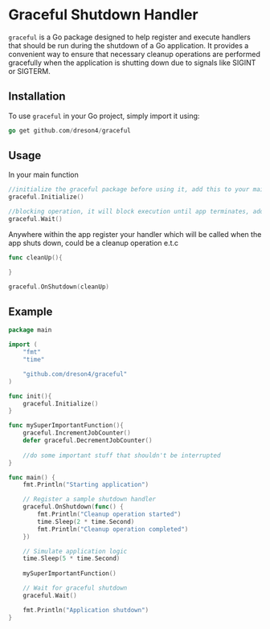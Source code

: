 # Graceful Shutdown Handler

`graceful` is a Go package designed to help register and execute handlers that should be run during the shutdown of a Go application. 
It provides a convenient way to ensure that necessary cleanup operations are performed gracefully when the application is shutting down due to signals like SIGINT or SIGTERM.

## Installation

To use `graceful` in your Go project, simply import it using:

```go
go get github.com/dreson4/graceful
```

## Usage
In your main function 
```go
//initialize the graceful package before using it, add this to your main file init or start of main function
graceful.Initialize()

//blocking operation, it will block execution until app terminates, add this at the end of your main function
graceful.Wait()
```

Anywhere within the app register your handler which will be called when the app shuts down, could be a cleanup operation e.t.c
```go
func cleanUp(){

}

graceful.OnShutdown(cleanUp)
```


## Example
```go
package main

import (
	"fmt"
	"time"

	"github.com/dreson4/graceful"
)

func init(){
	graceful.Initialize()
}

func mySuperImportantFunction(){
	graceful.IncrementJobCounter()
	defer graceful.DecrementJobCounter()
	
	//do some important stuff that shouldn't be interrupted
}

func main() {
	fmt.Println("Starting application")

	// Register a sample shutdown handler
	graceful.OnShutdown(func() {
		fmt.Println("Cleanup operation started")
		time.Sleep(2 * time.Second)
		fmt.Println("Cleanup operation completed")
	})

	// Simulate application logic
	time.Sleep(5 * time.Second)
	
	mySuperImportantFunction()

	// Wait for graceful shutdown
	graceful.Wait()

	fmt.Println("Application shutdown")
}
```
